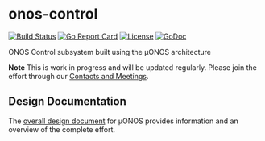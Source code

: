 # onos-control 
[![Build Status](https://travis-ci.org/onosproject/onos-control.svg?branch=master)](https://travis-ci.org/onosproject/onos-control)
[![Go Report Card](https://goreportcard.com/badge/github.com/onosproject/onos-control)](https://goreportcard.com/report/github.com/onosproject/onos-control)
[![License](https://img.shields.io/badge/License-Apache%202.0-blue.svg)](https://github.com/gojp/goreportcard/blob/master/LICENSE)
[![GoDoc](https://godoc.org/github.com/onosproject/onos-control?status.svg)](https://godoc.org/github.com/onosproject/onos-control)

ONOS Control subsystem built using the µONOS architecture

**Note** 
This is work in progress and will be updated regularly. 
Please join the effort through our [Contacts and Meetings](https://github.com/onosproject/onos-config/blob/master/docs/community-info.md).

## Design Documentation

The [overall design document](https://docs.google.com/document/d/1IZz_8EG1AII3JYmTYla585Gbpe9dfSwChO8lEkehp4A/edit?usp=sharing) for µONOS 
provides information and an overview of the complete effort. 
